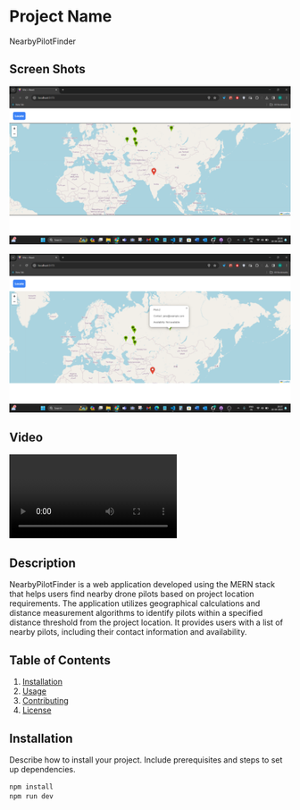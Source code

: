 # Project Name
NearbyPilotFinder

## Screen Shots
![alt text](<Screenshot 2024-04-10 203628.png>)

![alt text](<Screenshot 2024-04-10 203711.png>)

## Video 

<video controls src="./src/assets/video.mp4" title="Title"></video>

## Description
NearbyPilotFinder is a web application developed using the MERN stack that helps users find nearby drone pilots based on project location requirements. The application utilizes geographical calculations and distance measurement algorithms to identify pilots within a specified distance threshold from the project location. It provides users with a list of nearby pilots, including their contact information and availability.

## Table of Contents

1. [Installation](#installation)
2. [Usage](#usage)
3. [Contributing](#contributing)
4. [License](#license)

## Installation

Describe how to install your project. Include prerequisites and steps to set up dependencies.

```bash
npm install
npm run dev
```
